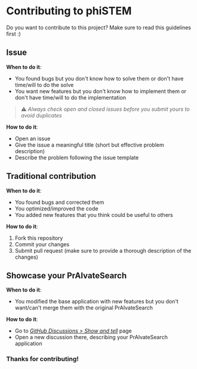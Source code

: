 # Contributing to phiSTEM

Do you want to contribute to this project? Make sure to read this guidelines first :)

## Issue

**When to do it**:

- You found bugs but you don't know how to solve them or don't have time/will to do the solve
- You want new features but you don't know how to implement them or don't have time/will to do the implementation

> ⚠️ _Always check open and closed issues before you submit yours to avoid duplicates_

**How to do it**:

- Open an issue
- Give the issue a meaningful title (short but effective problem description)
- Describe the problem following the issue template

## Traditional contribution

**When to do it**:

- You found bugs and corrected them
- You optimized/improved the code
- You added new features that you think could be useful to others

**How to do it**:

1. Fork this repository
2. Commit your changes
3. Submit pull request (make sure to provide a thorough description of the changes)


## Showcase your PrAIvateSearch
**When to do it**:

- You modified the base application with new features but you don't want/can't merge them with the original PrAIvateSearch

**How to do it**:

- Go to [_GitHub Discussions > Show and tell_](https://github.com/AstraBert/PrAIvateSearch/discussions/categories/show-and-tell) page
- Open a new discussion there, describing your PrAIvateSearch application

### Thanks for contributing!
